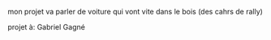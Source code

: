 mon projet va parler de voiture qui vont vite dans le bois (des cahrs de rally)


projet à: Gabriel Gagné 